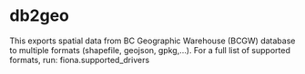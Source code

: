 # db2geo


This exports spatial data from BC Geographic Warehouse (BCGW) database to multiple formats (shapefile, geojson, gpkg,...). For a full list of supported formats, run: fiona.supported_drivers
